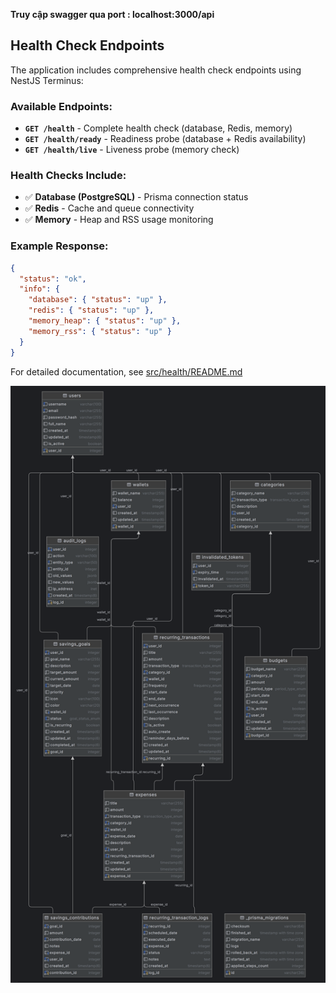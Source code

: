 **Truy cập swagger qua port :  localhost:3000/api**

## Health Check Endpoints

The application includes comprehensive health check endpoints using NestJS Terminus:

### Available Endpoints:

- **`GET /health`** - Complete health check (database, Redis, memory)
- **`GET /health/ready`** - Readiness probe (database + Redis availability)
- **`GET /health/live`** - Liveness probe (memory check)

### Health Checks Include:
- ✅ **Database (PostgreSQL)** - Prisma connection status
- ✅ **Redis** - Cache and queue connectivity
- ✅ **Memory** - Heap and RSS usage monitoring

### Example Response:
```json
{
  "status": "ok",
  "info": {
    "database": { "status": "up" },
    "redis": { "status": "up" },
    "memory_heap": { "status": "up" },
    "memory_rss": { "status": "up" }
  }
}
```

For detailed documentation, see [src/health/README.md](src/health/README.md)

<img src="postgres@localhost.png" alt="">
